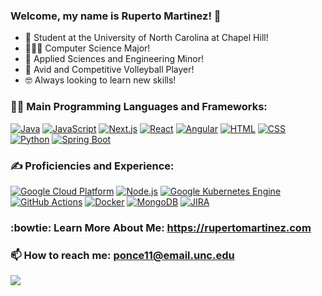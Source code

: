 ### Welcome, my name is Ruperto Martinez! 👋

- 🐏 Student at the University of North Carolina at Chapel Hill!
- 👨🏻‍💻 Computer Science Major!
- 🧬 Applied Sciences and Engineering Minor!
- 🏐 Avid and Competitive Volleyball Player!
- 🤓 Always looking to learn new skills!
  
### 🧙‍♂️ Main Programming Languages and Frameworks:
[![Java](http://img.shields.io/badge/-Java-F89820?style=flat&logo=java&logoColor=white)](https://www.java.com)
[![JavaScript](https://img.shields.io/badge/-JavaScript-eed718?style=flat&logo=javascript&logoColor=ffffff)](https://developer.mozilla.org/en-US/docs/Web/JavaScript)
[![Next.js](https://img.shields.io/badge/Next.js-000000?style=flat&logo=next.js&logoColor=white)](https://nextjs.org/)
[![React](https://img.shields.io/badge/-React-61DAFB?style=flat&logo=react&logoColor=white)](https://reactjs.org/)
[![Angular](https://img.shields.io/badge/Angular-DD0031?style=flat&logo=angular&logoColor=white)](https://angular.io/)
[![HTML](https://img.shields.io/badge/-HTML-E34F26?style=flat&logo=html5&logoColor=white)](https://developer.mozilla.org/en-US/docs/Web/HTML)
[![CSS](https://img.shields.io/badge/-CSS-1572B6?style=flat&logo=css3&logoColor=white)](https://developer.mozilla.org/en-US/docs/Web/CSS)
[![Python](https://img.shields.io/badge/-Python-black?style=flat&logo=python&logoColor=white)](https://www.python.org)
[![Spring Boot](https://img.shields.io/badge/Spring_Boot-6DB33F?style=flat&logo=spring-boot&logoColor=white)](https://spring.io/projects/spring-boot)

### ✍️ Proficiencies and Experience:
[![Google Cloud Platform](https://img.shields.io/badge/Google_Cloud_Platform-4285F4?style=flat&logo=google-cloud&logoColor=white)](https://cloud.google.com/)
[![Node.js](https://img.shields.io/badge/Node.js-339933?style=flat&logo=node.js&logoColor=white)](https://nodejs.org/)
[![Google Kubernetes Engine](https://img.shields.io/badge/Google_Kubernetes_Engine-326CE5?style=flat&logo=kubernetes&logoColor=white)](https://cloud.google.com/kubernetes-engine)
[![GitHub Actions](https://img.shields.io/badge/GitHub_Actions-2088FF?style=flat&logo=github-actions&logoColor=white)](https://github.com/features/actions)
[![Docker](https://img.shields.io/badge/Docker-2496ED?style=flat&logo=docker&logoColor=white)](https://www.docker.com/)
[![MongoDB](https://img.shields.io/badge/MongoDB-47A248?style=flat&logo=mongodb&logoColor=white)](https://www.mongodb.com/)
[![JIRA](https://img.shields.io/badge/JIRA-0052CC?style=flat&logo=jira&logoColor=white)](https://www.atlassian.com/software/jira)

### :bowtie: Learn More About Me: https://rupertomartinez.com


### 📫 How to reach me: [ponce11@email.unc.edu](mailto:ponce11@email.unc.edu) 
[ ![](https://img.shields.io/badge/-LinkedIn-0072b1?style=flat&logo=linkedin)](https://www.linkedin.com/in/ram-unc-cs/)


